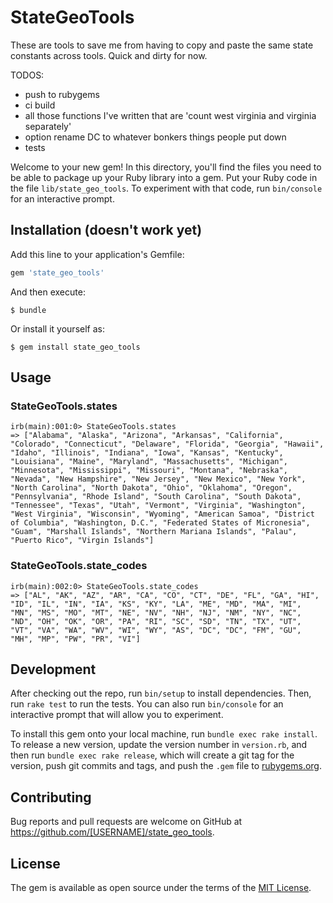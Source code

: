 # StateGeoTools

These are tools to save me from having to copy and paste the same state
constants across tools. Quick and dirty for now.

TODOS:

* push to rubygems
* ci build
* all those functions I've written that are 'count west virginia and virginia separately'
* option rename DC to whatever bonkers things people put down
* tests


Welcome to your new gem! In this directory, you'll find the files you need to be able to package up your Ruby library into a gem. Put your Ruby code in the file `lib/state_geo_tools`. To experiment with that code, run `bin/console` for an interactive prompt.

## Installation (doesn't work yet)

Add this line to your application's Gemfile:

```ruby
gem 'state_geo_tools'
```

And then execute:

    $ bundle

Or install it yourself as:

    $ gem install state_geo_tools

## Usage

### StateGeoTools.states

```
irb(main):001:0> StateGeoTools.states
=> ["Alabama", "Alaska", "Arizona", "Arkansas", "California", "Colorado", "Connecticut", "Delaware", "Florida", "Georgia", "Hawaii", "Idaho", "Illinois", "Indiana", "Iowa", "Kansas", "Kentucky", "Louisiana", "Maine", "Maryland", "Massachusetts", "Michigan", "Minnesota", "Mississippi", "Missouri", "Montana", "Nebraska", "Nevada", "New Hampshire", "New Jersey", "New Mexico", "New York", "North Carolina", "North Dakota", "Ohio", "Oklahoma", "Oregon", "Pennsylvania", "Rhode Island", "South Carolina", "South Dakota", "Tennessee", "Texas", "Utah", "Vermont", "Virginia", "Washington", "West Virginia", "Wisconsin", "Wyoming", "American Samoa", "District of Columbia", "Washington, D.C.", "Federated States of Micronesia", "Guam", "Marshall Islands", "Northern Mariana Islands", "Palau", "Puerto Rico", "Virgin Islands"]
```

### StateGeoTools.state_codes

```
irb(main):002:0> StateGeoTools.state_codes
=> ["AL", "AK", "AZ", "AR", "CA", "CO", "CT", "DE", "FL", "GA", "HI", "ID", "IL", "IN", "IA", "KS", "KY", "LA", "ME", "MD", "MA", "MI", "MN", "MS", "MO", "MT", "NE", "NV", "NH", "NJ", "NM", "NY", "NC", "ND", "OH", "OK", "OR", "PA", "RI", "SC", "SD", "TN", "TX", "UT", "VT", "VA", "WA", "WV", "WI", "WY", "AS", "DC", "DC", "FM", "GU", "MH", "MP", "PW", "PR", "VI"]
```

## Development

After checking out the repo, run `bin/setup` to install dependencies. Then, run `rake test` to run the tests. You can also run `bin/console` for an interactive prompt that will allow you to experiment.

To install this gem onto your local machine, run `bundle exec rake install`. To release a new version, update the version number in `version.rb`, and then run `bundle exec rake release`, which will create a git tag for the version, push git commits and tags, and push the `.gem` file to [rubygems.org](https://rubygems.org).

## Contributing

Bug reports and pull requests are welcome on GitHub at https://github.com/[USERNAME]/state_geo_tools.


## License

The gem is available as open source under the terms of the [MIT License](http://opensource.org/licenses/MIT).

